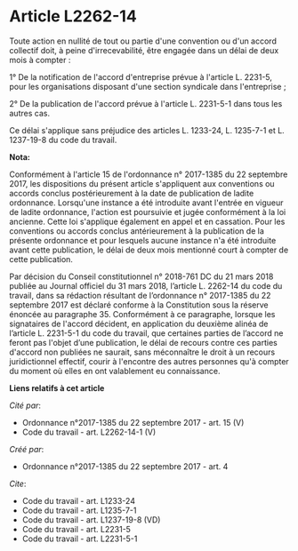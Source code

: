 # Article L2262-14

Toute action en nullité de tout ou partie d'une convention ou d'un accord collectif doit, à peine d'irrecevabilité, être
engagée dans un délai de deux mois à compter : 

1° De la notification de l'accord d'entreprise prévue à l'article L. 2231-5, pour les organisations disposant d'une section
syndicale dans l'entreprise ; 

2° De la publication de l'accord prévue à l'article L. 2231-5-1 dans tous les autres cas. 

Ce délai s'applique sans préjudice des articles L. 1233-24, L. 1235-7-1 et L. 1237-19-8 du code du travail.

**Nota:**

Conformément à l'article 15 de l'ordonnance n° 2017-1385 du 22 septembre 2017, les dispositions du présent article
s'appliquent aux conventions ou accords conclus postérieurement à la date de publication de ladite ordonnance. Lorsqu'une
instance a été introduite avant l'entrée en vigueur de ladite ordonnance, l'action est poursuivie et jugée conformément à la
loi ancienne. Cette loi s'applique également en appel et en cassation. Pour les conventions ou accords conclus antérieurement
à la publication de la présente ordonnance et pour lesquels aucune instance n'a été introduite avant cette publication, le
délai de deux mois mentionné court à compter de cette publication.

Par décision du Conseil constitutionnel n° 2018-761 DC du 21 mars 2018 publiée au Journal officiel du 31 mars 2018, l’article
L. 2262-14 du code du travail, dans sa rédaction résultant de l’ordonnance n° 2017-1385 du 22 septembre 2017 est déclaré
conforme à la Constitution sous la réserve énoncée au paragraphe 35. Conformément à ce paragraphe, lorsque les signataires de
l'accord décident, en application du deuxième alinéa de l’article L. 2231-5-1 du code du travail, que certaines parties de
l’accord ne feront pas l'objet d’une publication, le délai de recours contre ces parties d'accord non publiées ne saurait,
sans méconnaître le droit à un recours juridictionnel effectif, courir à l'encontre des autres personnes qu'à compter du
moment où elles en ont valablement eu connaissance.

**Liens relatifs à cet article**

_Cité par_:

  - Ordonnance n°2017-1385 du 22 septembre 2017 - art. 15 (V)
  - Code du travail - art. L2262-14-1 (V)

_Créé par_:

  - Ordonnance n°2017-1385 du 22 septembre 2017 - art. 4

_Cite_:

  - Code du travail - art. L1233-24
  - Code du travail - art. L1235-7-1
  - Code du travail - art. L1237-19-8 (VD)
  - Code du travail - art. L2231-5
  - Code du travail - art. L2231-5-1
